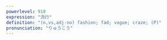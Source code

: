```yaml
---
powerlevel: 910
expression: "流行"
definition: "(n,vs,adj-no) fashion; fad; vogue; craze; (P)"
pronunciation: "りゅうこう"
---
```

